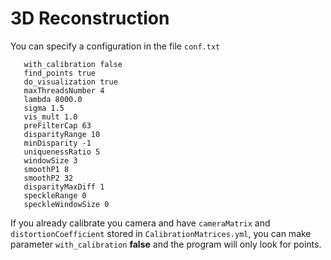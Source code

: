 # 3D Reconstruction

You can specify a configuration in the file `conf.txt`
```
   with_calibration false
   find_points true
   do_visualization true
   maxThreadsNumber 4
   lambda 8000.0
   sigma 1.5
   vis_mult 1.0
   preFilterCap 63
   disparityRange 10
   minDisparity -1
   uniquenessRatio 5
   windowSize 3
   smoothP1 8
   smoothP2 32
   disparityMaxDiff 1
   speckleRange 0
   speckleWindowSize 0
```
If you already calibrate you camera and have `cameraMatrix` and `distortionCoefficient` stored in 
`CalibrationMatrices.yml`, you can make parameter `with_calibration` **false** and the program will 
only look for points.